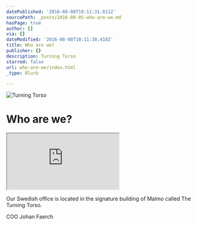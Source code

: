 ```yaml
---
datePublished: '2016-08-08T10:11:31.011Z'
sourcePath: _posts/2016-08-05-who-are-we.md
hasPage: true
author: []
via: {}
dateModified: '2016-08-08T10:11:30.418Z'
title: Who are we?
publisher: {}
description: Turning Torso
starred: false
url: who-are-we/index.html
_type: Blurb

---
```

![Turning Torso](https://the-grid-user-content.s3-us-west-2.amazonaws.com/eedb1f11-2ff9-4bf1-b1b7-7be2687422d4.jpg)

# Who are we?

<iframe src="https://the-grid.github.io/ed-location/?latitude=20&amp;longitude=-35&amp;zoom=9&amp;address=Turning%20Torso%2C%20Lilla%20Varvsgatan%2C%20211%2015%20Malm%C3%B6%2C%20Sk%C3%A5ne%20l%C3%A4n%2C%20Sweden" style=""></iframe>

Our Swedish office is located in the signature building of Malmo called The Turning Torso.

COO Johan Faerch